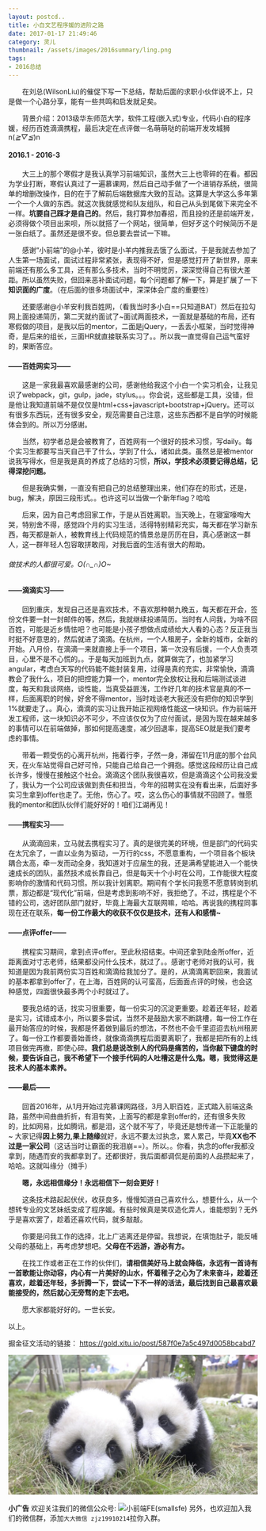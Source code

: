 ```yaml
---
layout: postcd..
title: 小白文艺程序媛的进阶之路
date: 2017-01-17 21:49:46
category: 灵儿
thumbnail: /assets/images/2016summary/ling.png
tags: 
- 2016总结
---
```


&emsp;&emsp;在刘总(WilsonLiu)的催促下写一下总结，帮助后面的求职小伙伴说不上，只是做一个心路分享，能有一些共鸣和启发就足矣。
   
&emsp;&emsp;背景介绍：2013级华东师范大学，软件工程(嵌入式)专业，代码小白的程序媛，经历百姓滴滴携程，最后决定在点评做一名萌萌哒的前端开发攻城狮n(*≧▽≦*)n
 
 
#### 2016.1 - 2016-3
&emsp;&emsp;大三上的那个寒假才是我认真学习前端知识，虽然大三上也零碎的在看。都因为学业打断，寒假认真过了一遍慕课网，然后自己动手做了一个进销存系统，很简单的增删改操作，目的在于了解前后端数据库大致的互动。这算是大学这么多年第一个一个人做的东西。就这次我就感觉和队友组队，和自己从头到尾做下来完全不一样。**坑要自己踩才是自己的**。然后，我打算参加春招，而且投的还是前端开发，必须得做个项目出来呗，所以就搭了一个网站，很简单，但好歹这个时候简历不是一张白纸了。虽然还是很不安。但总要去尝试一下嘛。

&emsp;&emsp;感谢“小前端”的@小羊，彼时是小羊内推我去饿了么面试，于是我就去参加了人生第一场面试，面试过程非常紧张，表现得不好，但是感觉打开了新世界，原来前端还有那么多工具，还有那么多技术，当时不明觉厉，深深觉得自己有很大差距。所以虽然失败，但回来恶补面试问题，每个问题都了解一下，算是扩展了一下**知识面的广度**。（在后面的很多场面试中，深深体会广度的重要性）

&emsp;&emsp;还要感谢@小羊安利我百姓网，（看我当时多小白==只知道BAT）然后在拉勾网上面投递简历，第二天就约面试了~面试两面技术，一面就是基础的布局，还有寒假做的项目，是我以后的mentor，二面是jQuery，一丢丢小框架，当时觉得神奇，是后来的组长，三面HR就直接联系实习了。。所以我一直觉得自己运气蛮好的，果断答应。
 
#### ——百姓网实习——

    
&emsp;&emsp;这是一家我最喜欢最感谢的公司，感谢他给我这个小白一个实习机会，让我见识了webpack，git，gulp，jade，stylus。。。你会说，这些都是工具，没错，但是他让我知道前端不是仅仅是html+css+javascript+bootstrap+jQuery。还可以有很多东西玩，还有很多安全，规范需要自己注意，这些东西都不是自学的时候能体会到的。所以万分感谢。
    
&emsp;&emsp;当然，初学者总是会被教育了，百姓网有一个很好的技术习惯，写daily。每个实习生都要写当天自己干了什么，学到了什么，诸如此类。虽然总是被mentor说我写得水，但是我是真的养成了总结的习惯，**所以，学技术必须要记得总结，记得深挖问题。**

&emsp;&emsp;但是我确实懒，一直没有把自己的总结整理出来，他们存在的形式，还是，bug，解决，原因三段形式。。也许这可以当做一个新年flag？哈哈

&emsp;&emsp;后来，因为自己考虑回家工作，于是从百姓离职。当天晚上，在寝室嚎啕大哭，特别舍不得，感觉四个月的实习生活，活得特别精彩充实，每天都在学习新东西，每天都是新人，被教育线上代码规范的情景总是历历在目，真心感谢这一群人，这一群年轻人包容敢拼敢闯，对我后面的生活有很大的帮助。
###### 做技术的人都很可爱。O(∩_∩)O~
 
#### ——滴滴实习——
&emsp;&emsp;回到重庆，发现自己还是喜欢技术，不喜欢那种朝九晚五，每天都在开会，签份文件要一封一封邮件的等，然后，我就继续投递简历。当时有人问我，为啥不回百姓，可能是近乡情怯吧？也可能是小孩子想做点成绩给大人看的心态？反正我当时挺不好意思的，然后就进了滴滴。在杭州，一个人租房子，全新的城市，全新的开始。八月份，在滴滴一来就直接上手一个项目，第一次没有后援，一个人负责项目，心里不是不心慌的。。于是每天加班到九点，就算做完了，也加紧学习angular，考虑白天写的代码能不能封装复用，过得是真的充实，非常愉快，滴滴教会了我什么，项目的把控能力算一个，mentor完全放权让我和后端测试谈进度，每天和我谈网络，谈性能，当真受益匪浅，工作好几年的技术官是真的不一样，后面离职的时候，好舍不得mentor，当时戏谈老大我还没有把你的知识学到1%就要走了。。真心，滴滴的实习让我开始正视网络性能这一块知识。作为前端开发工程师，这一块知识必不可少，不应该仅仅为了应付面试，是因为现在越来越多的事情可以在前端做掉，那如何提高速度，减少回退率，提高SEO就是我们要考虑的事情。
 
   
&emsp;&emsp;带着一颗受伤的心离开杭州，拖着行李，孑然一身，滞留在11月底的那个台风天，在火车站觉得自己好可怜，只能自己给自己一个拥抱。感觉这段经历让自己成长许多，慢慢在接触这个社会。滴滴这个团队我很喜欢，但是滴滴这个公司我没爱了，我认为一个公司应该做到责任和担当，今年的招聘实在没有看出来，后面好多实习生拿到offer也走了。无他，伤心了。哎，这么伤心的事情就不回顾了。惟愿我的mentor和团队伙伴们能好好的！咱们江湖再见！
 
 
#### ——携程实习——
&emsp;&emsp;从滴滴回来，立马就去携程实习了。真的是很完美的环境，但是部门的代码实在太冗余了，一直以业务为驱动，一万行的css，不愿意重构，一个项目各个板块耦合太高，牵一发而动全身，我知道对于应届生的我，还是满希望能进入一个能快速成长的团队，虽然技术成长靠自己，但是每天十个小时在公司，工作能很大程度影响你的激情和代码习惯。所以我计划离职。期间有个学长问我愿不愿意转岗到机票，那边都是“现代化”前端，但是考虑到影响不好，我拒绝了。不过，携程是个不错的公司，选好团队部门就好，毕竟上海最大互联网嘛，哈哈。再说我的携程同事现在还在联系，**每一份工作最大的收获不仅仅是技术，还有人和感情~**
 
 
#### ——点评offer——
&emsp;&emsp;携程实习期间，拿到点评offer。至此秋招结束。中间还拿到陆金所offer，近距离面对寸志老师，结果都没问什么技术，就过了。。感谢寸老师对我的认可，我知道是因为我前两份实习百姓和滴滴给我加分了。是的，从滴滴离职回来，我面试的基本都拿到offer了，在上海，百姓网的认可蛮高，后面面点评的时候，也会这种感觉，四面很快最多两个小时就过了。
 
 
&emsp;&emsp;要我总结的话，找实习很重要，每一份实习的沉淀更重要。趁着还年轻，趁着是实习，试错成本小，所以要多尝试，当然不是鼓励大家不断跳槽，每一份工作在最开始答应的时候，我都是怀着做到最后的想法，不然也不会千里迢迢去杭州租房了。每一份工作都要善始善终，就像滴滴携程后面要离职了，我都是把所有的上线项目做完再撤，即使心碎。**我们总是说改别人的代码是痛苦的，当你敲下键盘的时候，要告诉自己，我不希望下一个接手代码的人吐槽这是什么鬼。嗯，我觉得这是技术人的基本素养。**
 
#### ——最后——
&emsp;&emsp;回首2016年，从1月开始过完慕课网路径，3月入职百姓，正式踏入前端这条路，虽然中间曲曲折折，有泪有笑，上面写的都是拿到offer的，还有很多失败的，比如网易，比如腾讯，都是泪，这个就不写了，毕竟还是想传递一下正能量的~ 大家记得**因上努力,果上随缘**就好，永远不要太过执念，累人累己，毕竟**XX也不过是一家公司**（这话当时让霸面的我泪崩==）。所以。。你看，执念的offer我都没拿到，随遇而安的我都拿到了。还都很好，我后面都调侃是前面的人品攒起来了，哈哈。这就叫缘分（摊手）

&emsp;&emsp;**嗯，永远相信缘分！永远相信下一刻会更好！**

&emsp;&emsp;这条技术路起起伏伏，收获良多，慢慢知道自己喜欢什么，想要什么，从一个想转专业的文艺妹纸变成了程序媛。有些时候真是笑叹造化弄人，谁能想到？无外乎是喜欢罢了，趁着还喜欢代码，就多敲敲。

&emsp;&emsp;你要是问我工作的选择，北上广逃离还是停留。我想说，在填饱肚子，能反哺父母的基础上，再考虑梦想吧。**父母在不远游，游必有方。**

&emsp;&emsp;在找工作或者正在工作的伙伴们，**请相信美好马上就会降临，永远有一首诗有一首歌能让你动容，内心有一片美好的山水，怀着稚子之心为了未来奋斗，趁着还喜欢，趁着还年轻，多折腾一下，尝试一下不一样的活法，最后找到自己最喜欢最能接受的，然后就心无旁骛的走下去吧。**

&emsp;&emsp;愿大家都能好好的。一世长安。

以上。

掘金征文活动的链接： https://gold.xitu.io/post/587f0e7a5c497d0058bcabd7

![镇楼](/assets/images/2016summary/ling-tail.png)


**小广告**
欢迎关注我们的微信公众号:
![小前端FE(smallsfe)](http://blog.smallsfe.com/css/images/qrcode.jpg)
另外，也欢迎加入我们的微信群，添加`大大微信 zjz19910214`拉你入群。